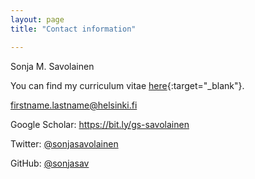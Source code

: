 ```yaml
---
layout: page
title: "Contact information"

---
```


Sonja M. Savolainen

You can find my curriculum vitae [here](/assets/cv_savolainen.pdf){:target="_blank"}.

firstname.lastname@helsinki.fi

Google Scholar: https://bit.ly/gs-savolainen

Twitter: [@sonjasavolainen](https://twitter.com/sonjasavolainen)

GitHub: [@sonjasav](https://github.com/sonjasav)
